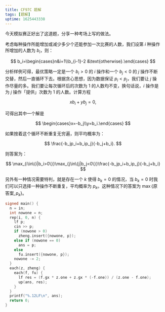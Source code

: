 ```yaml
---
title: CF97C 题解
tags: [题解]
uptime: 1625443338
---
```


今天模拟赛正好出了这道题，分享一种考场上写的做法。

考虑每种操作所能增加或减少多少个还能参加一次比赛的人数，我们设第 $i$ 种操作所增加的人数为 $b_i$，则：

$$
b_i=\begin{cases}n&i=1\\b_{i-1}-2 &\text{otherwise}.\end{cases}
$$

分析样例可得，最优策略一定是一个 $b_i>0$ 的 $i$ 操作和一个 $b_j<0$ 的 $j$ 操作不断交替，然后一直循环下去。根据贪心思想，因为数据保证 $p_i<p_j$，我们要让 $j$ 操作尽量的多。我们要让每次循环后的次数为 $1$ 的人数均不变，换句话说，$i$ 操作是为 $j$ 操作「提供」次数为 $1$ 的人数。计算方程

$$
xb_i+yb_j=0,
$$

可得出其中一个解是

$$
\begin{cases}x=-b_j\\y=b_i.\end{cases}
$$

如果按着这个循环不断重复无穷遍，则平均概率为：

$$
\frac{-b_jp_i+b_ip_j}{-b_j+b_i}.
$$

则答案为：

$$
\max_{i\in\{i|b_i>0\}}\max_{j\in\{j|b_j<0\}}\frac{-b_jp_i+b_ip_j}{-b_j+b_i}
$$

另外有一种情况需要特判，就是存在一个 $k$ 使得 $b_k=0$ 的情况，当 $b_k=0$ 时我们可以只选择一种操作不断重复，平均概率为 $p_k$。这种情况下的答案为 $\max\{\text{原答案},p_k\}$。

```cpp
signed main() {
  n = in;
  int nowone = n;
  rep(i, 0, n) {
    lf p;
    cin >> p;
    if (nowone > 0)
      zheng.insert({nowone, p});
    else if (nowone == 0)
      ans = p;
    else
      fu.insert({nowone, p});
    nowone -= 2;
  }
  each(z, zheng) {
    each(f, fu) {
      lf res = (f.gx * z.one + z.gx * (-f.one)) / (z.one - f.one);
      up(ans, res);
    }
  }
  printf("%.12LF\n", ans);
  return 0;
}
```
